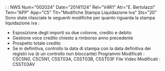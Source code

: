  :  : NWS Num="002024" Date="20141124" Rel="V4R1" Atr="E. Bertolazzi" Tem="APP" App="C5" Tit="Modifiche Stampa Liquidazione Iva" Sts="20"
 Sono state rilasciate le seguenti modifiche per quanto riguarda la stampa liquidazione iva : 
 - Esposizione degli importi su due colonne, credito e debito
 - Gestione voce credito chiesto a rimborso anno precedente
 - Prospetto totale credito
 - Se in definitiva, controllo la data di stampa con la data definitiva dei registri iva    (è un controllo non bloccante)
 Programmi Modificati :  C5C5N0, C5C5N1, C5ST03A, C5ST03B, C5ST03F
 File Video Modificati :  C5ST03AV
